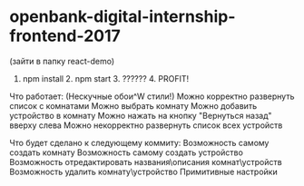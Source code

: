 # openbank-digital-internship-frontend-2017

(зайти в папку react-demo)
1. npm install 2. npm start 3. ?????? 4. PROFIT!

Что работает:
(Нескучные обои^W стили!)
Можно корректно развернуть список с комнатами
Можно выбрать комнату
Можно добавить устройство в комнату
Можно нажать на кнопку "Вернуться назад" вверху слева
Можно некорректно развернуть список всех устройств

Что будет сделано к следующему коммиту:
Возможность самому создать комнату
Возможность самому создать устройство
Возможность отредактировать названия\описания комнат\устройств
Возможность удалить комнату\устройство
Примитивные настройки

